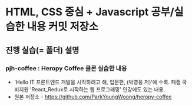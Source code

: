 # HTML, CSS 중심 + Javascript 공부/실습한 내용 커밋 저장소
## 진행 실습(= 폴더) 설명
### pjh-coffee : Heropy Coffee 클론 실습한 내용
 * 'Hello IT 프론트엔드 개발을 시작하려고 해, 입문편, (박영웅 저)'에 수록. 패캠 국비지원 'React_Redux로 시작하는 웹 프로그래밍' 인강에도 있는 내용.
 * 원본 저장소 - https://github.com/ParkYoungWoong/heropy-coffee
 